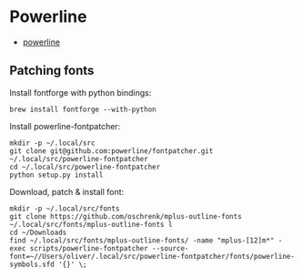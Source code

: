 # Powerline #

- [powerline](https://github.com/powerline/powerline)

## Patching fonts

Install fontforge with python bindings:

    brew install fontforge --with-python

Install powerline-fontpatcher:

    mkdir -p ~/.local/src
    git clone git@github.com:powerline/fontpatcher.git ~/.local/src/powerline-fontpatcher
    cd ~/.local/src/powerline-fontpatcher
    python setup.py install

Download, patch & install font:

    mkdir -p ~/.local/src/fonts
    git clone https://github.com/oschrenk/mplus-outline-fonts ~/.local/src/fonts/mplus-outline-fonts l
    cd ~/Downloads
    find ~/.local/src/fonts/mplus-outline-fonts/ -name "mplus-[12]m*" -exec scripts/powerline-fontpatcher --source-font=~//Users/oliver/.local/src/powerline-fontpatcher/fonts/powerline-symbols.sfd '{}' \;

